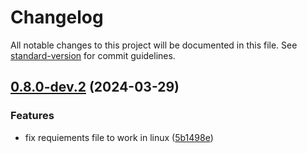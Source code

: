 # Changelog

All notable changes to this project will be documented in this file. See [standard-version](https://github.com/conventional-changelog/standard-version) for commit guidelines.

## [0.8.0-dev.2](https://github.com/Seven-of-Di/ben/compare/v0.8.0-dev.1...v0.8.0-dev.2) (2024-03-29)


### Features

* fix requiements file to work in linux ([5b1498e](https://github.com/Seven-of-Di/ben/commit/5b1498e68b1ad8783f5c856e22c2966595daddbd))

